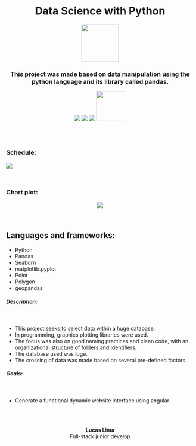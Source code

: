 
<h1 align="center">Data Science with Python</h1>

<p align="center">
    <img src="https://user-images.githubusercontent.com/99892157/166393950-a249134d-a59c-4fd7-b9fa-d14d8a0455b9.svg" width="100px"/>
</p>
<h3 align="center">This project was made based on data manipulation using the python language and its library called pandas.</h3>
<p align="center">
  <img src="https://img.shields.io/badge/Status-Concluded-green"/>
  <img src="https://img.shields.io/github/issues/LucasLima004/Data_Science_with_Python"/>
  <img src="https://img.shields.io/github/license/LucasLima004/Data_Science_with_Python"/>
  <a target="_blank" href="https://api.whatsapp.com/send?phone=5581992160054&text=Ol%C3%A1%2C%20estou%20interessado(a)%20nos%20seus%20servi%C3%A7os.">
     <img src="https://img.shields.io/badge/WhatsApp-25D366?style=for-the-badge&logo=whatsapp&logoColor=white" width="80px"/>
  </a>
</p>
<br>
<br>

<h3>Schedule:</h3>
    <img src="https://user-images.githubusercontent.com/99892157/191773108-f243d3b3-b53b-43f5-a5fd-2873a3cc38bc.png"/>
  </p>
<br>
<h3>Chart plot:</h3>
  <p align="center">
    <img src="https://user-images.githubusercontent.com/99892157/191773211-ae1f4b44-3e63-45ab-8673-2926a2b914d6.png"/>
  </p>
<br>

<h2>Languages and frameworks:</h2>
<ul>
  <li>Python</li>
  <li>Pandas</li>
  <li>Seaborn</li>
  <li>matplotlib.pyplot</li>
  <li>Point</li>
  <li>Polygon</li>
  <li>geopandas</li>
</ul>

<h5>Description:</h5><br>
<ul>
  <li>
    This project seeks to select data within a huge database.
  </li>
  <li>
    In programming, graphics plotting libraries were used.
  </li>
  <li>
    The focus was also on good naming practices and clean code, with an organizational structure of folders and identifiers.
  </li>
  <li>
    The database used was ibge.
  </li>
  <li>
   The crossing of data was made based on several pre-defined factors.
  </li>
</ul>

<h5>Goals:</h5><br>
<ul>
  <li>
    Generate a functional dynamic website interface using angular.
  </li>
</ul>


<br>
<br>

<p align="center">
  <b>Lucas Lima</b>
            <br>
Full-stack junior develop

</p>
